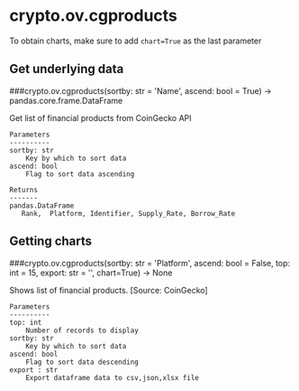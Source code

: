 # crypto.ov.cgproducts

To obtain charts, make sure to add `chart=True` as the last parameter

## Get underlying data 
###crypto.ov.cgproducts(sortby: str = 'Name', ascend: bool = True) -> pandas.core.frame.DataFrame

Get list of financial products from CoinGecko API

    Parameters
    ----------
    sortby: str
        Key by which to sort data
    ascend: bool
        Flag to sort data ascending

    Returns
    -------
    pandas.DataFrame
       Rank,  Platform, Identifier, Supply_Rate, Borrow_Rate

## Getting charts 
###crypto.ov.cgproducts(sortby: str = 'Platform', ascend: bool = False, top: int = 15, export: str = '', chart=True) -> None

Shows list of financial products. [Source: CoinGecko]

    Parameters
    ----------
    top: int
        Number of records to display
    sortby: str
        Key by which to sort data
    ascend: bool
        Flag to sort data descending
    export : str
        Export dataframe data to csv,json,xlsx file
